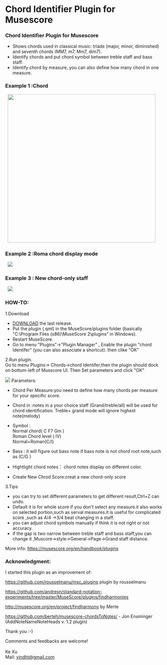 # Chord Identifier Plugin for Musescore

<h3>Chord Identifier Plugin  for Musescore</h3>

- Shows chords used in classical music: triads (major, minor, diminished) and seventh chords (MM7, m7, Mm7, dim7).    
- Identify chords and put chord symbol between treble staff and bass staff.    
- Identify chord by measure, you can also define how many chord in one measure.    

<h3>Example 1 :Chord</h3>  
<img height="474px" src="https://github.com/yindht/msc_plugins/blob/master/example1.png"/>  
<br/>  

<h3>Example 2 :Roma chord display mode</h3>  
<img src="https://github.com/yindht/msc_plugins/blob/master/example2.png"/>  
<br/>  

<h3>Example 3 : New chord-only staff</h3>  
<img src="https://github.com/yindht/msc_plugins/blob/master/example3.png"/>  
<br/> 

<h3>HOW-TO:</h3>


1.Download 
- [DOWNLOAD](https://github.com/yindht/msc_plugins) the last release.  
- Put the plugin (.qml) in the MuseScore/plugins folder (basically "C:\Program Files (x86)\MuseScore 2\plugins" in Windows).  
- Restart MuseScore.
- Go to menu "Plugins"->"Plugin Manager" , Enable the plugin "chord Identifer" (you can also associate a shortcut). then clike "OK"<br/>  
  
2.Run plugin.  
Go to menu Plugins-> Chords->chord Identifer,then the plugin should dock on bottom-left of Musscore UI.
Then Set parameters and click "OK"  
  
<img src="https://github.com/yindht/msc_plugins/blob/master/panel.png"/>
Parameters:  

- Chord Per Measure:you need to define how many chords per measure for your specific score.  

- Chord in :notes in a your choice staff (Grand/treble/all) will be used for chord identification.  Treble+ grand mode  will ignore  highest note(melody)  

- Symbol :   
Normal chord( C  F7  Gm )    
Roman Chord level  ( Ⅳ)   
Normal+Roman(C/I)  

- Bass : it will figure out bass note if bass note is not chord root note,such as (C/G ) 

- Hightlight chord notes：  chord notes display on different color.

- Create New Chrod Score:creat a new chord-only score 
                         

3.Tips  
- you can try to set different parameters  to get different result,Ctrl+Z can undo.  
- Default it is for whole score if you don't select any measure.it also works on selected portion,such as serval measures.it is useful for complicated score ,such as 4/4 ->3/4 beat changing in a staff.  
- you can adjust chord symbols manually if think it is not right or not accuracy.   
- if the gap is two narrow between treble staff and bass staff,you can change it ,Muscore->style->General->Page->Grand staff distance.    


More info: https://musescore.org/en/handbook/plugins  

<h3>Acknowledgment:</h3>  
I started this plugin as an improvement of:  
                       
  https://github.com/rousselmanu/msc_plugins  plugin by rousselmanu
  
  https://github.com/andresn/standard-notation-experiments/tree/master/MuseScore/plugins/findharmonies  
  
  http://musescore.org/en/project/findharmony  by Merte  
  
  https://github.com/berteh/musescore-chordsToNotes/  - Jon Ensminger (AddNoteNameNoteHeads v. 1.2 plugin)  
  
  Thank you :-)


Comments and feedbacks are welcome!<br/>  
Ke Xu  
Mail: yindht@gmail.com  
